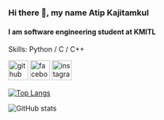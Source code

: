 ### Hi there 👋, my name Atip Kajitamkul
#### I am software engineering student at KMITL

Skills: Python / C / C++



[<img src='https://cdn.jsdelivr.net/npm/simple-icons@3.0.1/icons/github.svg' alt='github' height='40'>](https://github.com/Audio431)  [<img src='https://cdn.jsdelivr.net/npm/simple-icons@3.0.1/icons/facebook.svg' alt='facebook' height='40'>](https://www.facebook.com/4tipAu)  [<img src='https://cdn.jsdelivr.net/npm/simple-icons@3.0.1/icons/instagram.svg' alt='instagram' height='40'>](https://www.instagram.com/auateeep/)  

[![Top Langs](https://github-readme-stats.vercel.app/api/top-langs/?username=Audio431)](https://github.com/anuraghazra/github-readme-stats)

![GitHub stats](https://github-readme-stats.vercel.app/api?username=Audio431&show_icons=true)  







